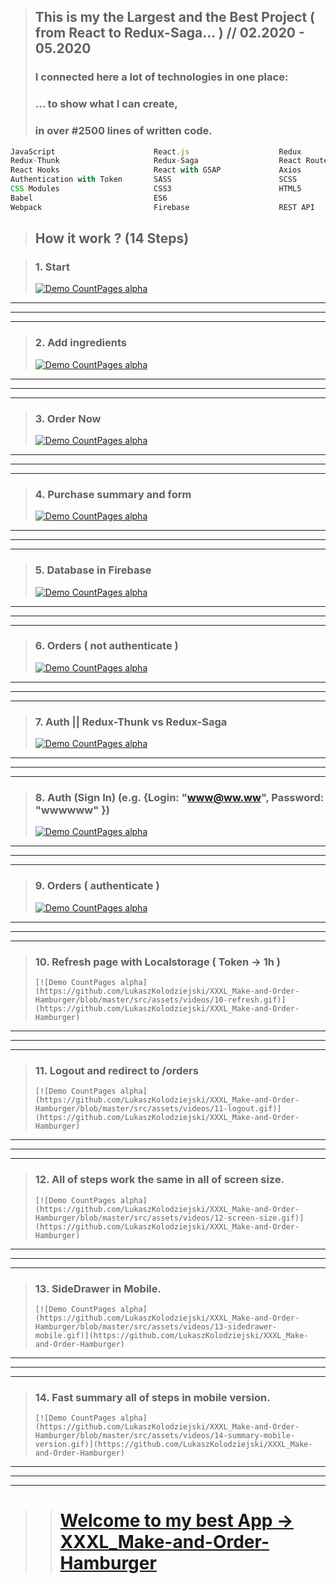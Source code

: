 > ## This is my the Largest and the Best Project ( from React to Redux-Saga... ) // 02.2020 - 05.2020
>
> ### I connected here a lot of technologies in one place:
>
> ### ... to show what I can create,
>
> ### in over #2500 lines of written code.

```js
JavaScript                      React.js                    Redux
Redux-Thunk                     Redux-Saga                  React Router
React Hooks                     React with GSAP             Axios
Authentication with Token       SASS                        SCSS
CSS Modules                     CSS3                        HTML5
Babel                           ES6
Webpack                         Firebase                    REST API

```

> ## How it work ? (14 Steps)

> ### 1. Start
>    [![Demo CountPages alpha](https://github.com/LukaszKolodziejski/XXXL_Make-and-Order-Hamburger/blob/master/src/assets/videos/1-start.gif)](https://github.com/LukaszKolodziejski/XXXL_Make-and-Order-Hamburger)
---
---
---
> ### 2. Add ingredients
>    [![Demo CountPages alpha](https://github.com/LukaszKolodziejski/XXXL_Make-and-Order-Hamburger/blob/master/src/assets/videos/2-add-ingredients.gif)](https://github.com/LukaszKolodziejski/XXXL_Make-and-Order-Hamburger)
---
---
---
> ### 3. Order Now
>    [![Demo CountPages alpha](https://github.com/LukaszKolodziejski/XXXL_Make-and-Order-Hamburger/blob/master/src/assets/videos/3-order-now.gif)](https://github.com/LukaszKolodziejski/XXXL_Make-and-Order-Hamburger)
---
---
---
> ### 4. Purchase summary and form
>    [![Demo CountPages alpha](https://github.com/LukaszKolodziejski/XXXL_Make-and-Order-Hamburger/blob/master/src/assets/videos/4-purchase-summary.gif)](https://github.com/LukaszKolodziejski/XXXL_Make-and-Order-Hamburger)
---
---
---
> ### 5. Database in Firebase
>    [![Demo CountPages alpha](https://github.com/LukaszKolodziejski/XXXL_Make-and-Order-Hamburger/blob/master/src/assets/videos/5-database.gif)](https://github.com/LukaszKolodziejski/XXXL_Make-and-Order-Hamburger)
---
---
---
> ### 6. Orders ( not authenticate )
>    [![Demo CountPages alpha](https://github.com/LukaszKolodziejski/XXXL_Make-and-Order-Hamburger/blob/master/src/assets/videos/6-orders.gif)](https://github.com/LukaszKolodziejski/XXXL_Make-and-Order-Hamburger)
---
---
---
> ### 7. Auth || Redux-Thunk vs Redux-Saga
>    [![Demo CountPages alpha](https://github.com/LukaszKolodziejski/XXXL_Make-and-Order-Hamburger/blob/master/src/assets/videos/7-auth.gif)](https://github.com/LukaszKolodziejski/XXXL_Make-and-Order-Hamburger)
---
---
---
> ### 8. Auth (Sign In) (e.g. {Login: "www@ww.ww", Password: "wwwwww" })
>    [![Demo CountPages alpha](https://github.com/LukaszKolodziejski/XXXL_Make-and-Order-Hamburger/blob/master/src/assets/videos/8-auth-sign-in.gif)](https://github.com/LukaszKolodziejski/XXXL_Make-and-Order-Hamburger)
---
---
---
> ### 9. Orders ( authenticate )
>    [![Demo CountPages alpha](https://github.com/LukaszKolodziejski/XXXL_Make-and-Order-Hamburger/blob/master/src/assets/videos/9-orders-auth.gif)](https://github.com/LukaszKolodziejski/XXXL_Make-and-Order-Hamburger)
---
---
---
> ### 10. Refresh page with Localstorage ( Token -> 1h )
>     [![Demo CountPages alpha](https://github.com/LukaszKolodziejski/XXXL_Make-and-Order-Hamburger/blob/master/src/assets/videos/10-refresh.gif)](https://github.com/LukaszKolodziejski/XXXL_Make-and-Order-Hamburger)
---
---
---
> ### 11. Logout and redirect to /orders
>     [![Demo CountPages alpha](https://github.com/LukaszKolodziejski/XXXL_Make-and-Order-Hamburger/blob/master/src/assets/videos/11-logout.gif)](https://github.com/LukaszKolodziejski/XXXL_Make-and-Order-Hamburger)
---
---
---
> ### 12. All of steps work the same in all of screen size.
>     [![Demo CountPages alpha](https://github.com/LukaszKolodziejski/XXXL_Make-and-Order-Hamburger/blob/master/src/assets/videos/12-screen-size.gif)](https://github.com/LukaszKolodziejski/XXXL_Make-and-Order-Hamburger)
---
---
---
> ### 13. SideDrawer in Mobile.
>     [![Demo CountPages alpha](https://github.com/LukaszKolodziejski/XXXL_Make-and-Order-Hamburger/blob/master/src/assets/videos/13-sidedrawer-mobile.gif)](https://github.com/LukaszKolodziejski/XXXL_Make-and-Order-Hamburger)
---
---
---
> ### 14. Fast summary all of steps in mobile version.
>     [![Demo CountPages alpha](https://github.com/LukaszKolodziejski/XXXL_Make-and-Order-Hamburger/blob/master/src/assets/videos/14-summary-mobile-version.gif)](https://github.com/LukaszKolodziejski/XXXL_Make-and-Order-Hamburger)
---
---
---
> > # [Welcome to my best App -> XXXL_Make-and-Order-Hamburger](https://react-build-burger-project.web.app/)
